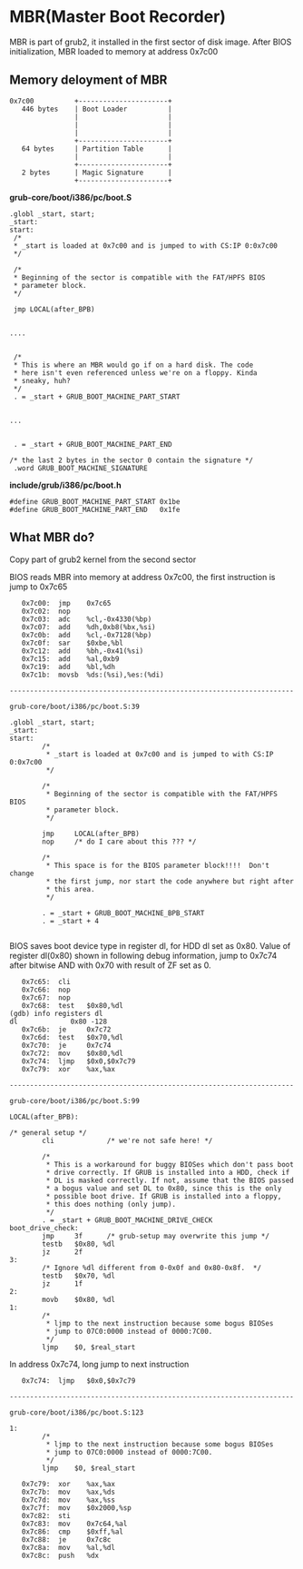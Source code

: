 MBR\(Master Boot Recorder\)
===============================

MBR is part of grub2, it installed in the first sector of disk image. After BIOS initialization, MBR loaded to memory at address 0x7c00

Memory deloyment of MBR
-------------------------------

```shell 
0x7c00          +----------------------+
   446 bytes    | Boot Loader          |
                |                      |
                |                      |
                |                      |
                +----------------------+
   64 bytes     | Partition Table      |
                |                      |
                +----------------------+
   2 bytes      | Magic Signature      |
                +----------------------+
```

**grub-core/boot/i386/pc/boot.S**
```assembly
.globl _start, start;
_start:
start:
 /*
 * _start is loaded at 0x7c00 and is jumped to with CS:IP 0:0x7c00
 */

 /*
 * Beginning of the sector is compatible with the FAT/HPFS BIOS
 * parameter block.
 */

 jmp LOCAL(after_BPB)


....


 /*
 * This is where an MBR would go if on a hard disk. The code
 * here isn't even referenced unless we're on a floppy. Kinda
 * sneaky, huh?
 */
 . = _start + GRUB_BOOT_MACHINE_PART_START


...


 . = _start + GRUB_BOOT_MACHINE_PART_END

/* the last 2 bytes in the sector 0 contain the signature */
 .word GRUB_BOOT_MACHINE_SIGNATURE

```

**include/grub/i386/pc/boot.h**
```
#define GRUB_BOOT_MACHINE_PART_START 0x1be
#define GRUB_BOOT_MACHINE_PART_END   0x1fe
```

What MBR do?
-------------------------------
Copy part of grub2 kernel from the second sector


BIOS reads MBR into memory at address 0x7c00, the first instruction is jump to 0x7c65

```assembly
   0x7c00:	jmp    0x7c65
   0x7c02:	nop
   0x7c03:	adc    %cl,-0x4330(%bp)
   0x7c07:	add    %dh,0xb8(%bx,%si)
   0x7c0b:	add    %cl,-0x7128(%bp)
   0x7c0f:	sar    $0xbe,%bl
   0x7c12:	add    %bh,-0x41(%si)
   0x7c15:	add    %al,0xb9
   0x7c19:	add    %bl,%dh
   0x7c1b:	movsb  %ds:(%si),%es:(%di)

----------------------------------------------------------------------

grub-core/boot/i386/pc/boot.S:39

.globl _start, start;
_start:
start:
        /*
         * _start is loaded at 0x7c00 and is jumped to with CS:IP 0:0x7c00
         */

        /*
         * Beginning of the sector is compatible with the FAT/HPFS BIOS
         * parameter block.
         */

        jmp     LOCAL(after_BPB)
        nop     /* do I care about this ??? */

        /*
         * This space is for the BIOS parameter block!!!!  Don't change
         * the first jump, nor start the code anywhere but right after
         * this area.
         */

        . = _start + GRUB_BOOT_MACHINE_BPB_START
        . = _start + 4


```

BIOS saves boot device type in register dl, for HDD dl set as 0x80.
Value of register dl(0x80) shown in following debug information, jump to 0x7c74 after bitwise AND with 0x70 with result of ZF set as 0.
```assembly
   0x7c65:	cli    
   0x7c66:	nop
   0x7c67:	nop
   0x7c68:	test   $0x80,%dl
(gdb) info registers dl
dl             0x80	-128
   0x7c6b:	je     0x7c72
   0x7c6d:	test   $0x70,%dl
   0x7c70:	je     0x7c74
   0x7c72:	mov    $0x80,%dl
   0x7c74:	ljmp   $0x0,$0x7c79
   0x7c79:	xor    %ax,%ax

----------------------------------------------------------------------

grub-core/boot/i386/pc/boot.S:99

LOCAL(after_BPB):

/* general setup */
        cli             /* we're not safe here! */

        /*
         * This is a workaround for buggy BIOSes which don't pass boot
         * drive correctly. If GRUB is installed into a HDD, check if
         * DL is masked correctly. If not, assume that the BIOS passed
         * a bogus value and set DL to 0x80, since this is the only
         * possible boot drive. If GRUB is installed into a floppy,
         * this does nothing (only jump).
         */
        . = _start + GRUB_BOOT_MACHINE_DRIVE_CHECK
boot_drive_check:
        jmp     3f      /* grub-setup may overwrite this jump */
        testb   $0x80, %dl
        jz      2f
3:
        /* Ignore %dl different from 0-0x0f and 0x80-0x8f.  */
        testb   $0x70, %dl
        jz      1f
2:
        movb    $0x80, %dl
1:
        /*
         * ljmp to the next instruction because some bogus BIOSes
         * jump to 07C0:0000 instead of 0000:7C00.
         */
        ljmp    $0, $real_start

```

In address 0x7c74, long jump to next instruction
```assembly
   0x7c74:	ljmp   $0x0,$0x7c79

----------------------------------------------------------------------

grub-core/boot/i386/pc/boot.S:123

1:
        /*
         * ljmp to the next instruction because some bogus BIOSes
         * jump to 07C0:0000 instead of 0000:7C00.
         */
        ljmp    $0, $real_start
```


```assembly
   0x7c79:	xor    %ax,%ax
   0x7c7b:	mov    %ax,%ds
   0x7c7d:	mov    %ax,%ss
   0x7c7f:	mov    $0x2000,%sp
   0x7c82:	sti    
   0x7c83:	mov    0x7c64,%al
   0x7c86:	cmp    $0xff,%al
   0x7c88:	je     0x7c8c
   0x7c8a:	mov    %al,%dl
   0x7c8c:	push   %dx
```